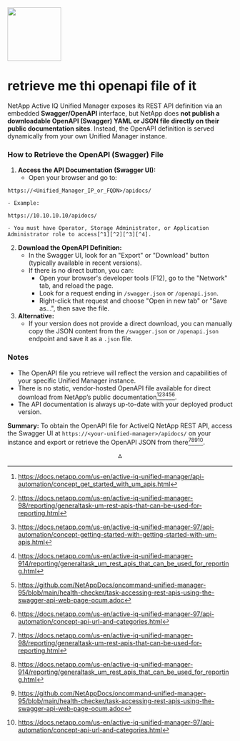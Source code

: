 <img src="https://r2cdn.perplexity.ai/pplx-full-logo-primary-dark%402x.png" class="logo" width="120"/>

# retrieve me thi openapi file of it

NetApp Active IQ Unified Manager exposes its REST API definition via an embedded **Swagger/OpenAPI** interface, but NetApp does **not publish a downloadable OpenAPI (Swagger) YAML or JSON file directly on their public documentation sites**. Instead, the OpenAPI definition is served dynamically from your own Unified Manager instance.

### How to Retrieve the OpenAPI (Swagger) File

1. **Access the API Documentation (Swagger UI):**
    - Open your browser and go to:

```
https://<Unified_Manager_IP_or_FQDN>/apidocs/
```

    - Example:

```
https://10.10.10.10/apidocs/
```

    - You must have Operator, Storage Administrator, or Application Administrator role to access[^1][^2][^3][^4].
2. **Download the OpenAPI Definition:**
    - In the Swagger UI, look for an "Export" or "Download" button (typically available in recent versions).
    - If there is no direct button, you can:
        - Open your browser's developer tools (F12), go to the "Network" tab, and reload the page.
        - Look for a request ending in `/swagger.json` or `/openapi.json`.
        - Right-click that request and choose "Open in new tab" or "Save as...", then save the file.
3. **Alternative:**
    - If your version does not provide a direct download, you can manually copy the JSON content from the `/swagger.json` or `/openapi.json` endpoint and save it as a `.json` file.

### Notes

- The OpenAPI file you retrieve will reflect the version and capabilities of your specific Unified Manager instance.
- There is no static, vendor-hosted OpenAPI file available for direct download from NetApp’s public documentation[^5][^1][^6][^2][^3][^4].
- The API documentation is always up-to-date with your deployed product version.

**Summary:**
To obtain the OpenAPI file for ActiveIQ NetApp REST API, access the Swagger UI at `https://<your-unified-manager>/apidocs/` on your instance and export or retrieve the OpenAPI JSON from there[^1][^2][^3][^4].

<div style="text-align: center">⁂</div>

[^1]: https://docs.netapp.com/us-en/active-iq-unified-manager-98/reporting/generaltask-um-rest-apis-that-can-be-used-for-reporting.html

[^2]: https://docs.netapp.com/us-en/active-iq-unified-manager-914/reporting/generaltask_um_rest_apis_that_can_be_used_for_reporting.html

[^3]: https://github.com/NetAppDocs/oncommand-unified-manager-95/blob/main/health-checker/task-accessing-rest-apis-using-the-swagger-api-web-page-ocum.adoc

[^4]: https://docs.netapp.com/us-en/active-iq-unified-manager-97/api-automation/concept-api-url-and-categories.html

[^5]: https://docs.netapp.com/us-en/active-iq-unified-manager/api-automation/concept_get_started_with_um_apis.html

[^6]: https://docs.netapp.com/us-en/active-iq-unified-manager-97/api-automation/concept-getting-started-with-getting-started-with-um-apis.html

[^7]: https://docs.netapp.com/fr-fr/active-iq-unified-manager-912/storage-mgmt/concept_use_unified_manager_rest_apis_ocum.html

[^8]: https://docs.netapp.com/fr-fr/active-iq-unified-manager/api-automation/concept_rest_api_access_and_authentication_in_um_apis.html

[^9]: https://docs.netapp.com/fr-fr/active-iq-unified-manager-911/api-automation/concept_hello_api_server.html

[^10]: https://docs.netapp.com/us-en/active-iq-unified-manager/api-automation/concept_rest_api_access_and_authentication_in_um_apis.html

[^11]: https://github.com/NetAppDocs/active-iq-unified-manager/blob/main/reporting/generaltask_um_rest_apis_that_can_be_used_for_reporting.adoc

[^12]: https://docs.netapp.com/us-en/netapp-automation/api/aiqum.html

[^13]: https://docs.netapp.com/us-en/active-iq/concept_overview_API_service.html

[^14]: https://github.com/NetAppDocs/active-iq-unified-manager-99/blob/main/api-automation/concept-gateway-apis.adoc

[^15]: https://www.netapp.com/blog/discover-active-iq-api-services/

[^16]: https://library.netapp.com/ecmdocs/ECMLP2582762/html/GUID-05D02C13-3650-45A7-9845-1E81587B65F4.html

[^17]: https://kb.netapp.com/@api/deki/pages/7950/pdf/API+Services+to+Unified+Manager+9.7+REST+API+mapping.pdf?stylesheet=default

[^18]: https://community.netapp.com/t5/Active-IQ-Unified-Manager-Discussions/Swagger-file-export-from-WFA/m-p/140934

[^19]: https://github.com/NetApp/Active-IQ-Unified-Manager

[^20]: https://github.com/NetAppDocs/active-iq-unified-manager/blob/main/config/concept_api_gateway.adoc

[^21]: https://docs.netapp.com/fr-fr/active-iq-unified-manager/api-automation/concept_rest_api_versioning_in_unified_manager_apis.html

[^22]: https://community.netapp.com/t5/Active-IQ-and-AutoSupport-Discussions/Issues-found-in-Active-IQ-Unified-Manager-REST-API-behavior/m-p/166752

[^23]: https://community.netapp.com/t5/Tech-ONTAP-Blogs/Active-IQ-Unified-Manager-9-9-Feature-Blog-User-Experience-Enhancements/ba-p/167555

